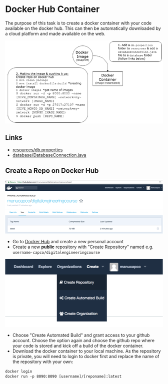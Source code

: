 # Docker Hub Container

The purpose of this task is to create a docker container with your code available on the docker hub. This can then be automatically downloaded by a cloud platform and made available on the web.

![diagram](../attachments/429031435/523141124.png?height=400)

## Links

* [resources/db.properties](https://github.com/capcodigital/team-course/blob/master/src/main/resources/db.properties)
* [database/DatabaseConnection.java](https://github.com/capcodigital/team-course/blob/master/src/main/java/com/capco/digital/engineering/database/DatabaseConnection.java)

## Create a Repo on Docker Hub

![repo](../attachments/429031435/429129752.png?height=250)

* Go to [Docker Hub](http://hub.docker.com) and create a new personal account
* Create a new **public** repository with "Create Repository" named e.g. `username-capco/digitalengineeringcourse`

![dockerhub](../attachments/429031435/428965910.png?height=250)

* Choose "Create Automated Build" and grant access to your github account. Choose the option again and choose the github repo where your code is stored and kick off a build of the docker container.
* Download the docker container to your local machine. As the repository is private, you will need to login to docker first and replace the name of the repository with your own:

```shell
docker login
docker run -p 8090:8090 [username]/[reponame]:latest
```
